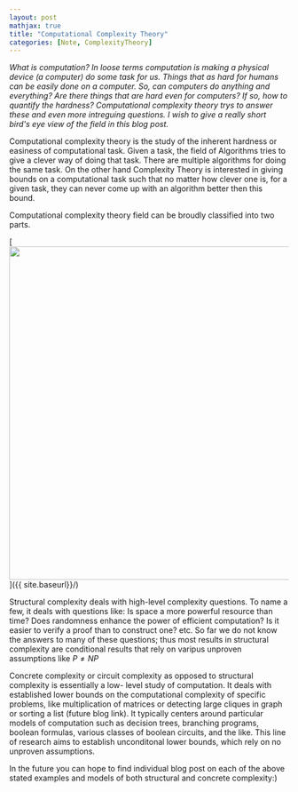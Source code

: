 ```yaml
---
layout: post
mathjax: true
title: "Computational Complexity Theory"
categories: [Note, ComplexityTheory]
---
```


*What is computation? In loose terms computation is making a physical device (a computer) do some task for us. Things that as hard for humans can be easily done on a computer. So, can computers do anything and everything? Are there things that are hard even for computers? If so, how to quantify the hardness? Computational complexity theory trys to answer these and even more intreguing questions. I wish to give a really short bird's eye view of the field in this blog post.*

Computational complexity theory is the study of the inherent hardness or easiness of computational task. Given a task, the field of Algorithms tries to give a clever way of doing that task. There are multiple algorithms for doing the same task. On the other hand Complexity Theory is interested in giving bounds on a computational task such that no matter how clever one is, for a given task, they can never come up with an algorithm better then this bound. 

Computational complexity theory field can be broudly classified into two parts. 

[<img src="{{ site.baseurl}}/images/Post3/P3_1.png" alt="" width="600" />]({{ site.baseurl}}/)

Structural complexity deals with high-level complexity questions. To name a few, it deals with questions like: Is space a more powerful resource than time? Does randomness enhance the power of efficient computation? Is it easier to verify a proof than to construct one? etc. 
So far we do not know the answers to many of these questions; thus most results in structural complexity are conditional results that rely on varipus unproven assumptions like $P \neq NP$

Concrete complexity or circuit complexity as opposed to structural complexity is essentially a low- level study of computation. It deals with established lower bounds on the computational complexity of specific problems, like multiplication of matrices or detecting large cliques in graph or sorting a list (future blog link). It typically centers around particular models of computation such as decision trees, branching programs, boolean formulas, various classes of boolean circuits, and the like. This line of research aims to establish unconditonal lower bounds, which rely on no unproven assumptions. 

In the future you can hope to find individual blog post on each of the above stated examples and models of both structural and concrete complexity:)
